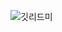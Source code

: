 ![깃리드미](https://user-images.githubusercontent.com/119795609/213849175-e91d08b8-384a-4391-a62d-28bdb3258c33.jpg)
